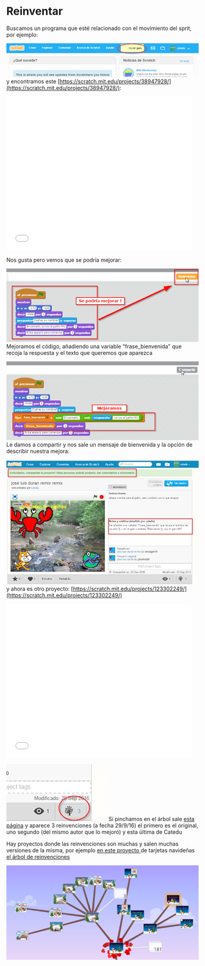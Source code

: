 
# Reinventar

Buscamos un programa que esté relacionado con el movimiento del sprit, por ejemplo:

![](img/2016-09-29_13_33_29-.png)
y encontramos este [https://scratch.mit.edu/projects/38947928/](https://scratch.mit.edu/projects/38947928/):

<iframe width="485" height="402" allowtransparency="true" src="//scratch.mit.edu/projects/embed/38947928/?autostart=false" frameborder="0" allowfullscreen=""></iframe>

Nos gusta pero vemos que se podría mejorar:

![](img/2016-09-29_13_37_36-.png)
Mejoramos el código, añadiendo una variable "frase_bienvenida" que recoja la respuesta y el texto que queremos que aparezca

![](img/2016-09-29_13_41_59-.png)
Le damos a compartir y nos sale un mensaje de bienvenida y la opción de describir nuestra mejora:

![](img/2016-09-29_13_46_15-.png)
y ahora es otro proyecto: [https://scratch.mit.edu/projects/123302249/](https://scratch.mit.edu/projects/123302249/)

<iframe width="485" height="402" allowtransparency="true" src="//scratch.mit.edu/projects/embed/123302249/?autostart=false" frameborder="0" allowfullscreen=""></iframe>

![](img/2016-09-29_13_51_14-.png)
Si pinchamos en el árbol sale [esta página](https://scratch.mit.edu/projects/123302249/remixtree/) y aparece 3 reinvenciones (a fecha 29/9/16) el primero es el original, uno segundo (del mismo autor que lo mejoró) y esta última de Catedu 

Hay proyectos donde las reinvenciones son muchas y salen muchas versiones de la misma, por ejemplo [en este proyecto ](https://scratch.mit.edu/projects/14873961/)de tarjetas navideñas[ el árbol de reinvenciones](https://scratch.mit.edu/projects/14873961/remixtree/)

![](img/2016-09-30_13_59_45-Arbol_de_reinvencion_para__Christmas_Card_.png)
